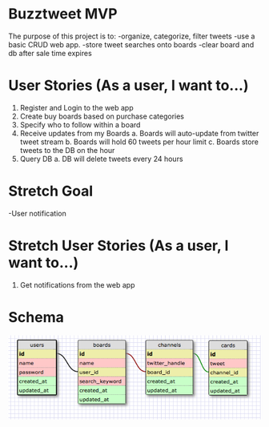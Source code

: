 # Buzztweet MVP

The purpose of this project is to:
  -organize, categorize, filter tweets
  -use a basic CRUD web app.
  -store tweet searches onto boards
  -clear board and db after sale time expires

# User Stories (As a user, I want to...)
1. Register and Login to the web app
2. Create buy boards based on purchase categories
3. Specify who to follow within a board
4. Receive updates from my Boards
  a. Boards will auto-update from twitter tweet stream
  b. Boards will hold 60 tweets per hour limit
  c. Boards store tweets to the DB on the hour
5. Query DB
  a. DB will delete tweets every 24 hours

# Stretch Goal
-User notification

# Stretch User Stories (As a user, I want to...)
1. Get notifications from the web app

# Schema
![Schema](/public/imgs/schema.png)